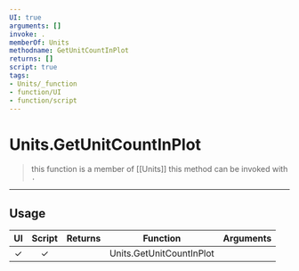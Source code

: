 ```yaml
---
UI: true
arguments: []
invoke: .
memberOf: Units
methodname: GetUnitCountInPlot
returns: []
script: true
tags:
- Units/_function
- function/UI
- function/script
---
```

# Units.GetUnitCountInPlot
> this function is a member of [[Units]]
> this method can be invoked with `.`
-----
## Usage
|  UI | Script | Returns | Function | Arguments |
|:---:|:------:|-------:|:--------:|:---------|
|✓|✓||Units.GetUnitCountInPlot||

